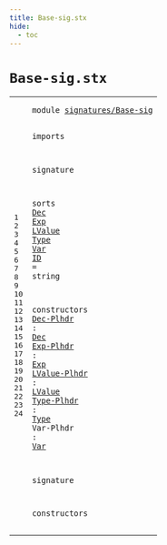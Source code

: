 ```yaml
---
title: Base-sig.stx
hide:
  - toc
---
```


# `Base-sig.stx`



[pdmosses/metaborg-tiger/org.metaborg.lang.tiger.statix/src-gen/statix/signatures/Base-sig.stx]: https://github.com/pdmosses/metaborg-tiger/blob/master/org.metaborg.lang.tiger.statix/src-gen/statix/signatures/Base-sig.stx "The source file on GitHub"

<div class="stx"><table class="highlighttable"><tbody><tr><td class="linenos"><div class="linenodiv"><pre><span></span>1
2
3
4
5
6
7
8
9
10
11
12
13
14
15
16
17
18
19
20
21
22
23
24
</pre></div></td>
<td class="code"><pre><code><span class="keyword">module</span> <a href="../Arrays-sig.stx/#signatures/Base-sig_40_59" id="signatures/Base-sig_7_26" title="Referenced at ../Arrays-sig.stx line 4; ../Bindings-sig.stx line 4; ../Control-Flow-sig.stx line 4; ../Functions-sig.stx line 4; ../Identifiers-sig.stx line 4; ../Numbers-sig.stx line 4; ../Records-sig.stx line 4; ../Strings-sig.stx line 4; ../Tiger-sig.stx line 4; ../Types-sig.stx line 4; ../Variables-sig.stx line 4"><span class="token sort_ModuleID">signatures/Base-sig</span></a>

<span class="keyword">imports</span>

<span class="keyword">signature</span>

  <span class="keyword">sorts</span>
    <span class="cons_SortDecl"><a href="#Dec_148_151" id="Dec_60_63" title="Referenced at line 16; ../Bindings-sig.stx line 17, 18; ../Functions-sig.stx line 17, 18; ../Types-sig.stx line 15; ../Variables-sig.stx line 15, 16; ../../../../trans/static-semantics.stx line 177, 178"><span class="token sort_ModuleID">Dec</span></a></span>
    <span class="cons_SortDecl"><a href="#Exp_168_171" id="Exp_68_71" title="Referenced at line 17; ../Arrays-sig.stx line 15, 15, 15, 17; ../Bindings-sig.stx line 17, 17; ../Control-Flow-sig.stx line 15, 15, 16, 16, 16, 16, 17, 17, 17, 18, 18, 18, 19, 19, 19, 19, 20, 21, 21; ../Functions-sig.stx line 17, 18, 20, 20; ../Numbers-sig.stx line 16, 17, 17, 18, 18, 18, 19, 19, 19, 20, 20, 20, 21, 21, 21, 22, 22, 22, 23, 23, 23, 24, 24, 24, 25, 25, 25, 26, 26, 26, 27, 27, 27, 28, 28, 28, 29, 29, 29; ../Records-sig.stx line 21, 22, 23; ../Strings-sig.stx line 17; ../Tiger-sig.stx line 28; ../Variables-sig.stx line 15, 16, 19; ../../../../trans/static-semantics.stx line 160, 164"><span class="token sort_ModuleID">Exp</span></a></span>
    <span class="cons_SortDecl"><a href="#LValue_191_197" id="LValue_76_82" title="Referenced at line 18; ../Arrays-sig.stx line 17, 17; ../Control-Flow-sig.stx line 21; ../Records-sig.stx line 24, 24; ../Variables-sig.stx line 18, 19; ../../../../trans/static-semantics.stx line 165"><span class="token sort_ModuleID">LValue</span></a></span>
    <span class="cons_SortDecl"><a href="#Type_215_219" id="Type_87_91" title="Referenced at line 19; ../Arrays-sig.stx line 16; ../Functions-sig.stx line 18, 19; ../Records-sig.stx line 19; ../Types-sig.stx line 15, 16; ../Variables-sig.stx line 15; ../../../../trans/static-semantics.stx line 222"><span class="token sort_ModuleID">Type</span></a></span>
    <span class="cons_SortDecl"><a href="#Var_236_239" id="Var_96_99" title="Referenced at line 20; ../Control-Flow-sig.stx line 19; ../Variables-sig.stx line 17, 18"><span class="token sort_ModuleID">Var</span></a></span>
    <span class="cons_SortAlias"><a href="../Arrays-sig.stx/#ID_135_137" id="ID_104_106" title="Referenced at ../Arrays-sig.stx line 15, 16; ../Functions-sig.stx line 17, 18, 19, 20; ../Records-sig.stx line 20, 20, 22, 23, 24; ../Types-sig.stx line 15, 16; ../Variables-sig.stx line 15, 16, 17; ../../../../trans/static-semantics.stx line 24, 25, 28, 29, 37, 40, 49, 50, 51, 73, 74, 92, 93, 95, 455, 470, 470"><span class="token sort_ModuleID">ID</span></a> <span class="operator">=</span> <span class="cons_StringSort">string</span></span>

  <span class="keyword">constructors</span>
    <a href="../../../../trans/static-semantics.stx/#Dec-Plhdr_12721_12730" id="Dec-Plhdr_136_145" title="Referenced at ../../../../trans/static-semantics.stx line 525"><span class="token sort_ModuleID">Dec-Plhdr</span></a> <span class="operator">:</span> <span class="cons_SimpleSort"><a href="#Dec_60_63" id="Dec_148_151" title="Defined at line 8"><span class="token sort_ModuleID">Dec</span></a></span>
    <a href="../../../../trans/static-semantics.stx/#Exp-Plhdr_12903_12912" id="Exp-Plhdr_156_165" title="Referenced at ../../../../trans/static-semantics.stx line 535"><span class="token sort_ModuleID">Exp-Plhdr</span></a> <span class="operator">:</span> <span class="cons_SimpleSort"><a href="#Exp_68_71" id="Exp_168_171" title="Defined at line 9"><span class="token sort_ModuleID">Exp</span></a></span>
    <a href="../../../../trans/static-semantics.stx/#LValue-Plhdr_12685_12697" id="LValue-Plhdr_176_188" title="Referenced at ../../../../trans/static-semantics.stx line 523"><span class="token sort_ModuleID">LValue-Plhdr</span></a> <span class="operator">:</span> <span class="cons_SimpleSort"><a href="#LValue_76_82" id="LValue_191_197" title="Defined at line 10"><span class="token sort_ModuleID">LValue</span></a></span>
    <a href="../../../../trans/static-semantics.stx/#Type-Plhdr_12752_12762" id="Type-Plhdr_202_212" title="Referenced at ../../../../trans/static-semantics.stx line 527"><span class="token sort_ModuleID">Type-Plhdr</span></a> <span class="operator">:</span> <span class="cons_SimpleSort"><a href="#Type_87_91" id="Type_215_219" title="Defined at line 11"><span class="token sort_ModuleID">Type</span></a></span>
    <span id="Var-Plhdr_224_233" title="Not referenced locally, nor via imports"><span class="token sort_ModuleID">Var-Plhdr</span></span> <span class="operator">:</span> <span class="cons_SimpleSort"><a href="#Var_96_99" id="Var_236_239" title="Defined at line 12"><span class="token sort_ModuleID">Var</span></a></span>

<span class="keyword">signature</span>

  <span class="keyword">constructors</span>
</code></pre></td></tr></tbody></table></div>